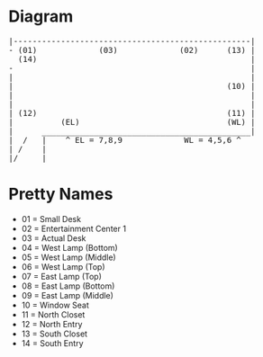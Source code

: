# Diagram
<pre>
|--------------------------------------------------|
- (01)             (03)             (02)      (13) |
  (14)                                             |
-                                                  |
|                                                  |
|                                             (10) |
|                                                  |
|                                                  |
| (12)                                        (11) |
|          (EL)                               (WL) |
|      ____________________________________________|
|  /   |    ^ EL = 7,8,9             WL = 4,5,6 ^
| /    |
|/_____|
</pre>

# Pretty Names
+ 01 = Small Desk
+ 02 = Entertainment Center 1
+ 03 = Actual Desk 
+ 04 = West Lamp (Bottom)
+ 05 = West Lamp (Middle)
+ 06 = West Lamp (Top)
+ 07 = East Lamp (Top)
+ 08 = East Lamp (Bottom)
+ 09 = East Lamp (Middle)
+ 10 = Window Seat
+ 11 = North Closet
+ 12 = North Entry
+ 13 = South Closet
+ 14 = South Entry
